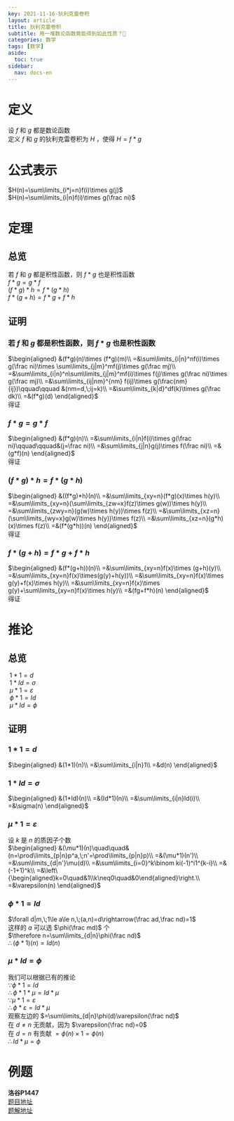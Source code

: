 ```yaml
---
key: 2021-11-16-狄利克雷卷积
layout: article
title: 狄利克雷卷积
subtitle: 用一堆数论函数竟能得到如此性质？🤔
categories: 数学
tags: [数学]
aside:
  toc: true
sidebar:
  nav: docs-en
---
```


# 定义

设 $f$ 和 $g$ 都是数论函数  
定义 $f$ 和 $g$ 的狄利克雷卷积为 $H$ ，使得 $H=f*g$  

# 公式表示

$H(n)=\sum\limits_{i*j=n}f(i)\times g(j)$  
$H(n)=\sum\limits_{i|n}f(i)\times g(\frac ni)$ 
 
# 定理
  
## 总览

若 $f$ 和 $g$ 都是积性函数，则 $f*g$ 也是积性函数  
$f*g=g*f$  
$(f*g)*h=f*(g*h)$  
$f*(g+h)=f*g+f*h$

## 证明

### 若 $f$ 和 $g$ 都是积性函数，则 $f*g$ 也是积性函数  

$\begin{aligned}
&(f*g)(n)\times (f*g)(m)\\
=&\sum\limits_{i|n}^nf(i)\times g(\frac ni)\times \sum\limits_{j|m}^mf(j)\times g(\frac mj)\\
=&\sum\limits_{i|n}^n\sum\limits_{j|m}^mf(i)\times f(j)\times g(\frac ni)\times g(\frac mj)\\
=&\sum\limits_{ij|nm}^{nm} f(ij)\times g(\frac{nm}{ij})\qquad\qquad &(nm=d,\;ij=k)\\
=&\sum\limits_{k|d}^df(k)\times g(\frac dk)\\
=&(f*g)(d)
\end{aligned}$    
得证   

### $f*g=g*f$  

$\begin{aligned}
&(f*g)(n)\\
=&\sum\limits_{i|n}f(i)\times g(\frac ni)\qquad\qquad&(j=\frac ni)\\
=&\sum\limits_{j|n}g(j)\times f(\frac ni)\\
=&(g*f)(n)
\end{aligned}$  
得证 

### $(f*g)*h=f*(g*h)$

$\begin{aligned}
 &((f*g)*h)(n)\\
	 =&\sum\limits_{xy=n}(f*g)(x)\times h(y)\\
	 =&\sum\limits_{xy=n}(\sum\limits_{zw=x}f(z)\times g(w))\times h(y)\\
	 =&\sum\limits_{zwy=n}(g(w)\times h(y))\times f(z)\\
	 =&\sum\limits_{xz=n}(\sum\limits_{wy=x}g(w)\times h(y))\times f(z)\\
	 =&\sum\limits_{xz=n}(g*h)(x)\times f(z)\\
	 =&(f*(g*h))(n) 
 \end{aligned}$  
得证
 
### $f*(g+h)=f*g+f*h$

$\begin{aligned}
&(f*(g+h))(n)\\
=&\sum\limits_{xy=n}f(x)\times (g+h)(y)\\
=&\sum\limits_{xy=n}f(x)\times(g(y)+h(y))\\
=&\sum\limits_{xy=n}f(x)\times g(y)+f(x)\times h(y)\\
=&\sum\limits_{xy=n}f(x)\times g(y)+\sum\limits_{xy=n}f(x)\times h(y)\\
=&(fg+f*h)(n)
\end{aligned}$  
得证

# 推论

## 总览

$\;1*1=d$  
$\;1*Id=\sigma$  
$\;\mu*1=\varepsilon$  
$\;\phi*1=Id$  
$\;\mu*Id=\phi$

## 证明

### $1*1=d$

$\begin{aligned}
&(1*1)(n)\\
=&\sum\limits_{i|n}1\\
=&d(n)
\end{aligned}$

### $1*Id=\sigma$

$\begin{aligned}
&(1*Id)(n)\\
=&(Id*1)(n)\\
=&\sum\limits_{i|n}Id(i)\\
=&\sigma(n)
\end{aligned}$

### $\mu*1=\varepsilon$

设 $k$ 是 $n$ 的质因子个数  
$\begin{aligned}
&(\mu*1)(n)\quad\quad&(n=\prod\limits_{p|n}p^a,\;n'=\prod\limits_{p|n}p)\\
=&(\mu*1)(n')\\
=&\sum\limits_{d|n'}\mu(d)\\
=&\sum\limits_{i=0}^k\binom ki(-1)^i1^{k-i}\\
=&(-1+1)^k\\
=&\left\{\begin{aligned}k=0\quad&1\\k\neq0\quad&0\end{aligned}\right.\\
=&\varepsilon(n)
\end{aligned}$

### $\phi*1=Id$

$\forall d|m,\;1\le a\le n,\;(a,n)=d\rightarrow(\frac ad,\frac nd)=1$    
这样的 $a$ 可以选 $\phi(\frac md)$ 个  
$\therefore n=\sum\limits_{d|n}\phi(\frac nd)$  
$\therefore (\phi*1)(n)=Id(n)$  

### $\mu*Id=\phi$

我们可以根据已有的推论  
$\because\phi*1=Id$  
$\therefore\phi*1*\mu=Id*\mu$  
$\because\mu*1=\varepsilon$  
$\therefore\phi*\varepsilon=Id*\mu$  
观察左边的 $=\sum\limits_{d|n}\phi(d)\varepsilon(\frac nd)$  
在 $d\neq n$ 无贡献，因为 $\varepsilon(\frac nd)=0$  
在 $d=n$ 有贡献 $=\phi(n)\times 1=\phi(n)$  
$\therefore Id*\mu=\phi$

# 例题

**洛谷P1447**  
[题目地址](https://www.luogu.com.cn/problem/P1447)  
[题解地址]()
